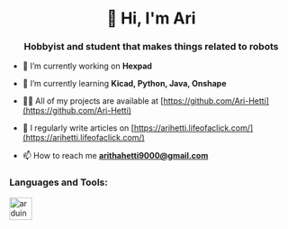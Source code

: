 <h1 align="center">👋 Hi, I'm Ari</h1>
<h3 align="center">Hobbyist and student that makes things related to robots</h3>

- 🔭 I’m currently working on **Hexpad**

- 🌱 I’m currently learning **Kicad, Python, Java, Onshape**

- 👨‍💻 All of my projects are available at [https://github.com/Ari-Hetti](https://github.com/Ari-Hetti)

- 📝 I regularly write articles on [https://arihetti.lifeofaclick.com/](https://arihetti.lifeofaclick.com/)

- 📫 How to reach me **arithahetti9000@gmail.com**


<h3 align="left">Languages and Tools:</h3>
<p align="left"> <a href="https://www.arduino.cc/" target="_blank" rel="noreferrer"> <img src="https://cdn.worldvectorlogo.com/logos/arduino-1.svg" alt="arduino" width="40" height="40"/> </a> </p>
